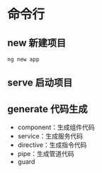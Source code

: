 # 命令行
## new 新建项目
```shell
ng new app
```

## serve 启动项目

## generate 代码生成
- component：生成组件代码
- service：生成服务代码
- directive：生成指令代码
- pipe：生成管道代码
- guard
